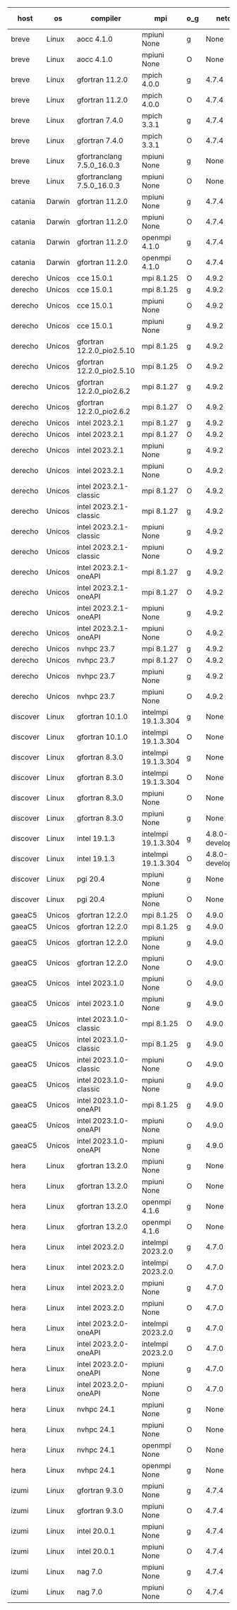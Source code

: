 

| host     | os       | compiler                              | mpi                      | o_g        | netcdf        | build       | u_pass          | u_fail          | s_pass            | s_fail            | e_pass             | e_fail             | nuopc_pass       | nuopc_fail       | artifacts link          |
|----------|----------|---------------------------------------|--------------------------|------------|---------------|-------------|-----------------|-----------------|-------------------|-------------------|--------------------|--------------------|------------------|------------------|-------------------------|
| breve | Linux | aocc 4.1.0 | mpiuni None  | g | None  | PASS | 12495 | 26 | 8 | 0 | 44 | 0 | None | None | <a href="https://github.com/esmf-org/esmf-test-artifacts/tree/985bf6e9750d7094f3f202903987796452b0ea11/feature_hconfig-extras/aocc/4.1.0/g/mpiuni/None" target="_blank">985bf6e</a> | 
| breve | Linux | aocc 4.1.0 | mpiuni None  | O | None  | PASS | 12495 | 26 | 8 | 0 | 44 | 0 | None | None | <a href="https://github.com/esmf-org/esmf-test-artifacts/tree/f089f9356b42219c774af7b97303823ed9c2f0a3/feature_hconfig-extras/aocc/4.1.0/O/mpiuni/None" target="_blank">f089f93</a> | 
| breve | Linux | gfortran 11.2.0 | mpich 4.0.0  | g | 4.7.4  | PASS | 14189 | 0 | 50 | 0 | 81 | 0 | 51 | 0 | <a href="https://github.com/esmf-org/esmf-test-artifacts/tree/610a78562e4e85d850fe6a1f5c58a88318fd7562/feature_hconfig-extras/gfortran/11.2.0/g/mpich/4.0.0" target="_blank">610a785</a> | 
| breve | Linux | gfortran 11.2.0 | mpich 4.0.0  | O | 4.7.4  | PASS | 14189 | 0 | 50 | 0 | 81 | 0 | 51 | 0 | <a href="https://github.com/esmf-org/esmf-test-artifacts/tree/f37b21ca9317543c406d33af7c49d06a3f7be9c9/feature_hconfig-extras/gfortran/11.2.0/O/mpich/4.0.0" target="_blank">f37b21c</a> | 
| breve | Linux | gfortran 7.4.0 | mpich 3.3.1  | g | 4.7.4  | PASS | 14189 | 0 | 50 | 0 | 81 | 0 | 51 | 0 | <a href="https://github.com/esmf-org/esmf-test-artifacts/tree/5b5e33a52f3da933a2b6e76db82e6641f0fa45e4/feature_hconfig-extras/gfortran/7.4.0/g/mpich/3.3.1" target="_blank">5b5e33a</a> | 
| breve | Linux | gfortran 7.4.0 | mpich 3.3.1  | O | 4.7.4  | PASS | 14189 | 0 | 50 | 0 | 81 | 0 | 51 | 0 | <a href="https://github.com/esmf-org/esmf-test-artifacts/tree/590bf57de49159012132e2ad39c3fd10785ab852/feature_hconfig-extras/gfortran/7.4.0/O/mpich/3.3.1" target="_blank">590bf57</a> | 
| breve | Linux | gfortranclang 7.5.0_16.0.3 | mpiuni None  | g | None  | PASS | 12521 | 0 | 8 | 0 | 44 | 0 | None | None | <a href="https://github.com/esmf-org/esmf-test-artifacts/tree/5522f51efb4ddfe589bc5d41d4e038d1c0290184/feature_hconfig-extras/gfortranclang/7.5.0_16.0.3/g/mpiuni/None" target="_blank">5522f51</a> | 
| breve | Linux | gfortranclang 7.5.0_16.0.3 | mpiuni None  | O | None  | PASS | 12521 | 0 | 8 | 0 | 44 | 0 | None | None | <a href="https://github.com/esmf-org/esmf-test-artifacts/tree/430cf66459931834367ada7e6592253fa8a4ced4/feature_hconfig-extras/gfortranclang/7.5.0_16.0.3/O/mpiuni/None" target="_blank">430cf66</a> | 
| catania | Darwin | gfortran 11.2.0 | mpiuni None  | g | 4.7.4  | PASS | 12521 | 0 | 8 | 0 | 44 | 0 | None | None | <a href="https://github.com/esmf-org/esmf-test-artifacts/tree/bcacc1711be91597a843a045ab4a716369026f29/feature_hconfig-extras/gfortran/11.2.0/g/mpiuni/None" target="_blank">bcacc17</a> | 
| catania | Darwin | gfortran 11.2.0 | mpiuni None  | O | 4.7.4  | PASS | 12521 | 0 | 8 | 0 | 44 | 0 | None | None | <a href="https://github.com/esmf-org/esmf-test-artifacts/tree/0872a627c59bda5e6b78cfbf74de21e70285af6e/feature_hconfig-extras/gfortran/11.2.0/O/mpiuni/None" target="_blank">0872a62</a> | 
| catania | Darwin | gfortran 11.2.0 | openmpi 4.1.0  | g | 4.7.4  | PASS | 14186 | 3 | 50 | 0 | 81 | 0 | 51 | 0 | <a href="https://github.com/esmf-org/esmf-test-artifacts/tree/f3d8457fe6145559c51663e04f61b93596123ee4/feature_hconfig-extras/gfortran/11.2.0/g/openmpi/4.1.0" target="_blank">f3d8457</a> | 
| catania | Darwin | gfortran 11.2.0 | openmpi 4.1.0  | O | 4.7.4  | PASS | 14186 | 3 | 50 | 0 | 81 | 0 | 51 | 0 | <a href="https://github.com/esmf-org/esmf-test-artifacts/tree/b0601d230a9a8c95aa7b4880d957ef6c63f29af6/feature_hconfig-extras/gfortran/11.2.0/O/openmpi/4.1.0" target="_blank">b0601d2</a> | 
| derecho | Unicos | cce 15.0.1 | mpi 8.1.25  | O | 4.9.2  | PASS | 14111 | 78 | 50 | 0 | 81 | 0 | 51 | 0 | <a href="https://github.com/esmf-org/esmf-test-artifacts/tree/ab48aa66d7d55a718678e7dd231a2dc43aeb8fa1/feature_hconfig-extras/cce/15.0.1/O/mpi/8.1.25" target="_blank">ab48aa6</a> | 
| derecho | Unicos | cce 15.0.1 | mpi 8.1.25  | g | 4.9.2  | PASS | 14113 | 76 | 50 | 0 | 81 | 0 | 51 | 0 | <a href="https://github.com/esmf-org/esmf-test-artifacts/tree/896506854a8a086af53b080ba181cc504760f1d6/feature_hconfig-extras/cce/15.0.1/g/mpi/8.1.25" target="_blank">8965068</a> | 
| derecho | Unicos | cce 15.0.1 | mpiuni None  | O | 4.9.2  | PASS | 12286 | 235 | 8 | 0 | 44 | 0 | None | None | <a href="https://github.com/esmf-org/esmf-test-artifacts/tree/92d7cfa63ba8d263a96b395616ef6fa6d4cefe8e/feature_hconfig-extras/cce/15.0.1/O/mpiuni/None" target="_blank">92d7cfa</a> | 
| derecho | Unicos | cce 15.0.1 | mpiuni None  | g | 4.9.2  | PASS | 12445 | 76 | 8 | 0 | 44 | 0 | None | None | <a href="https://github.com/esmf-org/esmf-test-artifacts/tree/bc739bb6d0aebf12a8f904402b5d91b9b28a316e/feature_hconfig-extras/cce/15.0.1/g/mpiuni/None" target="_blank">bc739bb</a> | 
| derecho | Unicos | gfortran 12.2.0_pio2.5.10 | mpi 8.1.25  | g | 4.9.2  | PASS | 14189 | 0 | 50 | 0 | 81 | 0 | 51 | 0 | <a href="https://github.com/esmf-org/esmf-test-artifacts/tree/f7804be7385abfed31daa4632ede6e4e646dd278/feature_hconfig-extras/gfortran/12.2.0_pio2.5.10/g/mpi/8.1.25" target="_blank">f7804be</a> | 
| derecho | Unicos | gfortran 12.2.0_pio2.5.10 | mpi 8.1.25  | O | 4.9.2  | PASS | 14189 | 0 | 50 | 0 | 81 | 0 | 51 | 0 | <a href="https://github.com/esmf-org/esmf-test-artifacts/tree/04c72a1f3ae2237693646107c82c968582308d4e/feature_hconfig-extras/gfortran/12.2.0_pio2.5.10/O/mpi/8.1.25" target="_blank">04c72a1</a> | 
| derecho | Unicos | gfortran 12.2.0_pio2.6.2 | mpi 8.1.27  | g | 4.9.2  | PASS | 14189 | 0 | 50 | 0 | 81 | 0 | 51 | 0 | <a href="https://github.com/esmf-org/esmf-test-artifacts/tree/5a93a5e9a89a140734644b1b97ee5c8985995f9d/feature_hconfig-extras/gfortran/12.2.0_pio2.6.2/g/mpi/8.1.27" target="_blank">5a93a5e</a> | 
| derecho | Unicos | gfortran 12.2.0_pio2.6.2 | mpi 8.1.27  | O | 4.9.2  | PASS | 14189 | 0 | 50 | 0 | 81 | 0 | 51 | 0 | <a href="https://github.com/esmf-org/esmf-test-artifacts/tree/5622d3efb6d18748958da49c8b1d0e8d7534c53f/feature_hconfig-extras/gfortran/12.2.0_pio2.6.2/O/mpi/8.1.27" target="_blank">5622d3e</a> | 
| derecho | Unicos | intel 2023.2.1 | mpi 8.1.27  | g | 4.9.2  | PASS | 14189 | 0 | 50 | 0 | 81 | 0 | 51 | 0 | <a href="https://github.com/esmf-org/esmf-test-artifacts/tree/ad8bd0a86458dde64da73cd9e29411a2116dbebe/feature_hconfig-extras/intel/2023.2.1/g/mpi/8.1.27" target="_blank">ad8bd0a</a> | 
| derecho | Unicos | intel 2023.2.1 | mpi 8.1.27  | O | 4.9.2  | PASS | 14189 | 0 | 50 | 0 | 81 | 0 | 51 | 0 | <a href="https://github.com/esmf-org/esmf-test-artifacts/tree/733f986ef8a81b2f5ca56e63a0c92c33164dd1ef/feature_hconfig-extras/intel/2023.2.1/O/mpi/8.1.27" target="_blank">733f986</a> | 
| derecho | Unicos | intel 2023.2.1 | mpiuni None  | g | 4.9.2  | PASS | 12521 | 0 | 8 | 0 | 44 | 0 | None | None | <a href="https://github.com/esmf-org/esmf-test-artifacts/tree/2e89443d9c89255da4c7ca43152ee42275acf46c/feature_hconfig-extras/intel/2023.2.1/g/mpiuni/None" target="_blank">2e89443</a> | 
| derecho | Unicos | intel 2023.2.1 | mpiuni None  | O | 4.9.2  | PASS | 12521 | 0 | 8 | 0 | 44 | 0 | None | None | <a href="https://github.com/esmf-org/esmf-test-artifacts/tree/4b564996891b9e3934eb3e1fc689ceaab1e6dd41/feature_hconfig-extras/intel/2023.2.1/O/mpiuni/None" target="_blank">4b56499</a> | 
| derecho | Unicos | intel 2023.2.1-classic | mpi 8.1.27  | O | 4.9.2  | PASS | 14189 | 0 | 50 | 0 | 81 | 0 | 51 | 0 | <a href="https://github.com/esmf-org/esmf-test-artifacts/tree/552216d1849a625fc072f22206cdc9f17d1dd86d/feature_hconfig-extras/intel/2023.2.1-classic/O/mpi/8.1.27" target="_blank">552216d</a> | 
| derecho | Unicos | intel 2023.2.1-classic | mpi 8.1.27  | g | 4.9.2  | PASS | None | None | None | None | None | None | None | None | <a href="https://github.com/esmf-org/esmf-test-artifacts/tree/d6adde566518564764e04ff6af9adf9d32101213/feature_hconfig-extras/intel/2023.2.1-classic/g/mpi/8.1.27" target="_blank">d6adde5</a> | 
| derecho | Unicos | intel 2023.2.1-classic | mpiuni None  | g | 4.9.2  | PASS | 12521 | 0 | 8 | 0 | 44 | 0 | None | None | <a href="https://github.com/esmf-org/esmf-test-artifacts/tree/459dc6522ff7e8ca20c641623c7b6a8359b2bb2e/feature_hconfig-extras/intel/2023.2.1-classic/g/mpiuni/None" target="_blank">459dc65</a> | 
| derecho | Unicos | intel 2023.2.1-classic | mpiuni None  | O | 4.9.2  | PASS | 12521 | 0 | 8 | 0 | 44 | 0 | None | None | <a href="https://github.com/esmf-org/esmf-test-artifacts/tree/f69a8620a960f31a0f71dddf24f2ff65ab1de451/feature_hconfig-extras/intel/2023.2.1-classic/O/mpiuni/None" target="_blank">f69a862</a> | 
| derecho | Unicos | intel 2023.2.1-oneAPI | mpi 8.1.27  | g | 4.9.2  | PASS | 14189 | 0 | 50 | 0 | 81 | 0 | 51 | 0 | <a href="https://github.com/esmf-org/esmf-test-artifacts/tree/f4bed66bc4634feb356ece790ed506904156466b/feature_hconfig-extras/intel/2023.2.1-oneAPI/g/mpi/8.1.27" target="_blank">f4bed66</a> | 
| derecho | Unicos | intel 2023.2.1-oneAPI | mpi 8.1.27  | O | 4.9.2  | PASS | 14189 | 0 | 49 | 1 | 81 | 0 | 51 | 0 | <a href="https://github.com/esmf-org/esmf-test-artifacts/tree/a63301265f619013b2c8278b8e0a2d867c59fcac/feature_hconfig-extras/intel/2023.2.1-oneAPI/O/mpi/8.1.27" target="_blank">a633012</a> | 
| derecho | Unicos | intel 2023.2.1-oneAPI | mpiuni None  | g | 4.9.2  | PASS | 12521 | 0 | 8 | 0 | 44 | 0 | None | None | <a href="https://github.com/esmf-org/esmf-test-artifacts/tree/60c09bb14a6ed26d3542757e7a6f2f36c670500f/feature_hconfig-extras/intel/2023.2.1-oneAPI/g/mpiuni/None" target="_blank">60c09bb</a> | 
| derecho | Unicos | intel 2023.2.1-oneAPI | mpiuni None  | O | 4.9.2  | PASS | 12521 | 0 | 8 | 0 | 44 | 0 | None | None | <a href="https://github.com/esmf-org/esmf-test-artifacts/tree/69b9ca3e37bd3010adbbc8371fc8e5e9d73bdd67/feature_hconfig-extras/intel/2023.2.1-oneAPI/O/mpiuni/None" target="_blank">69b9ca3</a> | 
| derecho | Unicos | nvhpc 23.7 | mpi 8.1.27  | g | 4.9.2  | PASS | 14189 | 0 | 50 | 0 | 81 | 0 | 51 | 0 | <a href="https://github.com/esmf-org/esmf-test-artifacts/tree/6cc8534d57756a0fa47753e51c93db1749650c94/feature_hconfig-extras/nvhpc/23.7/g/mpi/8.1.27" target="_blank">6cc8534</a> | 
| derecho | Unicos | nvhpc 23.7 | mpi 8.1.27  | O | 4.9.2  | PASS | 14189 | 0 | 50 | 0 | 81 | 0 | 51 | 0 | <a href="https://github.com/esmf-org/esmf-test-artifacts/tree/e2e3f559ebfef8eeb20595658996eb47f66a8955/feature_hconfig-extras/nvhpc/23.7/O/mpi/8.1.27" target="_blank">e2e3f55</a> | 
| derecho | Unicos | nvhpc 23.7 | mpiuni None  | g | 4.9.2  | PASS | 12521 | 0 | 8 | 0 | 44 | 0 | None | None | <a href="https://github.com/esmf-org/esmf-test-artifacts/tree/266100d0af2d71b0e9a592da61c823d821b9fba4/feature_hconfig-extras/nvhpc/23.7/g/mpiuni/None" target="_blank">266100d</a> | 
| derecho | Unicos | nvhpc 23.7 | mpiuni None  | O | 4.9.2  | PASS | 12521 | 0 | 8 | 0 | 44 | 0 | None | None | <a href="https://github.com/esmf-org/esmf-test-artifacts/tree/f0cba48fc6c50a10b39dd996bafcef626283e5d7/feature_hconfig-extras/nvhpc/23.7/O/mpiuni/None" target="_blank">f0cba48</a> | 
| discover | Linux | gfortran 10.1.0 | intelmpi 19.1.3.304  | g | None  | PASS | 14174 | 15 | 50 | 0 | 81 | 0 | 51 | 0 | <a href="https://github.com/esmf-org/esmf-test-artifacts/tree/83e8718fae70d164d385fcb5ca4298b4d5ae938d/feature_hconfig-extras/gfortran/10.1.0/g/intelmpi/19.1.3.304" target="_blank">83e8718</a> | 
| discover | Linux | gfortran 10.1.0 | intelmpi 19.1.3.304  | O | None  | PASS | 14174 | 15 | 50 | 0 | 81 | 0 | 51 | 0 | <a href="https://github.com/esmf-org/esmf-test-artifacts/tree/b4610c9ddb2977c9c620a058f4aaef4f43ddebd2/feature_hconfig-extras/gfortran/10.1.0/O/intelmpi/19.1.3.304" target="_blank">b4610c9</a> | 
| discover | Linux | gfortran 8.3.0 | intelmpi 19.1.3.304  | g | None  | PASS | 14174 | 15 | 50 | 0 | 81 | 0 | 51 | 0 | <a href="https://github.com/esmf-org/esmf-test-artifacts/tree/def356f660e4bc57945b770726c95484f9971f7d/feature_hconfig-extras/gfortran/8.3.0/g/intelmpi/19.1.3.304" target="_blank">def356f</a> | 
| discover | Linux | gfortran 8.3.0 | intelmpi 19.1.3.304  | O | None  | PASS | 14174 | 15 | 50 | 0 | 81 | 0 | 51 | 0 | <a href="https://github.com/esmf-org/esmf-test-artifacts/tree/94259e9e250ec2de6f7fbafc10a5ea94bec212cc/feature_hconfig-extras/gfortran/8.3.0/O/intelmpi/19.1.3.304" target="_blank">94259e9</a> | 
| discover | Linux | gfortran 8.3.0 | mpiuni None  | O | None  | PASS | 12521 | 0 | 8 | 0 | 44 | 0 | None | None | <a href="https://github.com/esmf-org/esmf-test-artifacts/tree/346cf99953bc8b9aeeb04a02c9fbf85410c7e9a4/feature_hconfig-extras/gfortran/8.3.0/O/mpiuni/None" target="_blank">346cf99</a> | 
| discover | Linux | gfortran 8.3.0 | mpiuni None  | g | None  | PASS | 12521 | 0 | 8 | 0 | 44 | 0 | None | None | <a href="https://github.com/esmf-org/esmf-test-artifacts/tree/052228d88c449befd87a8405c4e9f3cf6be21689/feature_hconfig-extras/gfortran/8.3.0/g/mpiuni/None" target="_blank">052228d</a> | 
| discover | Linux | intel 19.1.3 | intelmpi 19.1.3.304  | g | 4.8.0-development  | PASS | None | None | None | None | None | None | None | None | <a href="https://github.com/esmf-org/esmf-test-artifacts/tree/8dd8cc569052f0e876821f148dc94d1a9765b1da/feature_hconfig-extras/intel/19.1.3/g/intelmpi/19.1.3.304" target="_blank">8dd8cc5</a> | 
| discover | Linux | intel 19.1.3 | intelmpi 19.1.3.304  | O | 4.8.0-development  | PASS | 14189 | 0 | 50 | 0 | 81 | 0 | 51 | 0 | <a href="https://github.com/esmf-org/esmf-test-artifacts/tree/549c497ee3dcc2d287bc460e9720cd7b0987655f/feature_hconfig-extras/intel/19.1.3/O/intelmpi/19.1.3.304" target="_blank">549c497</a> | 
| discover | Linux | pgi 20.4 | mpiuni None  | g | None  | PASS | 12521 | 0 | 8 | 0 | 44 | 0 | None | None | <a href="https://github.com/esmf-org/esmf-test-artifacts/tree/1de145b5934475ffb65747e4374f62713290c975/feature_hconfig-extras/pgi/20.4/g/mpiuni/None" target="_blank">1de145b</a> | 
| discover | Linux | pgi 20.4 | mpiuni None  | O | None  | PASS | 12521 | 0 | 8 | 0 | 44 | 0 | None | None | <a href="https://github.com/esmf-org/esmf-test-artifacts/tree/e6f25e8ffbd15ee6ddf787552dce99f253e6188f/feature_hconfig-extras/pgi/20.4/O/mpiuni/None" target="_blank">e6f25e8</a> | 
| gaeaC5 | Unicos | gfortran 12.2.0 | mpi 8.1.25  | O | 4.9.0  | PASS | 14189 | 0 | 50 | 0 | 81 | 0 | 51 | 0 | <a href="https://github.com/esmf-org/esmf-test-artifacts/tree/5c570ca4dc023b4bb2dd0c6bbba5410b0d859337/feature_hconfig-extras/gfortran/12.2.0/O/mpi/8.1.25" target="_blank">5c570ca</a> | 
| gaeaC5 | Unicos | gfortran 12.2.0 | mpi 8.1.25  | g | 4.9.0  | PASS | 14189 | 0 | 50 | 0 | 81 | 0 | 51 | 0 | <a href="https://github.com/esmf-org/esmf-test-artifacts/tree/1c79ec2e7740cec60b48d6fbf7837feb6e329fa3/feature_hconfig-extras/gfortran/12.2.0/g/mpi/8.1.25" target="_blank">1c79ec2</a> | 
| gaeaC5 | Unicos | gfortran 12.2.0 | mpiuni None  | g | 4.9.0  | PASS | 12521 | 0 | 8 | 0 | 44 | 0 | None | None | <a href="https://github.com/esmf-org/esmf-test-artifacts/tree/01d1dad5e6463385d68d2245fe970c6a65352eba/feature_hconfig-extras/gfortran/12.2.0/g/mpiuni/None" target="_blank">01d1dad</a> | 
| gaeaC5 | Unicos | gfortran 12.2.0 | mpiuni None  | O | 4.9.0  | PASS | 12521 | 0 | 8 | 0 | 44 | 0 | None | None | <a href="https://github.com/esmf-org/esmf-test-artifacts/tree/625e5ecb6dd2daa8253a855115ff78add453526f/feature_hconfig-extras/gfortran/12.2.0/O/mpiuni/None" target="_blank">625e5ec</a> | 
| gaeaC5 | Unicos | intel 2023.1.0 | mpiuni None  | O | 4.9.0  | PASS | 12521 | 0 | 8 | 0 | 44 | 0 | None | None | <a href="https://github.com/esmf-org/esmf-test-artifacts/tree/784ba124eb02168228c79da8fcdf61b801ef8c9c/feature_hconfig-extras/intel/2023.1.0/O/mpiuni/None" target="_blank">784ba12</a> | 
| gaeaC5 | Unicos | intel 2023.1.0 | mpiuni None  | g | 4.9.0  | PASS | None | None | None | None | None | None | None | None | <a href="https://github.com/esmf-org/esmf-test-artifacts/tree/945463f5f70c8f5d2f066d3f3f38f99365149218/feature_hconfig-extras/intel/2023.1.0/g/mpiuni/None" target="_blank">945463f</a> | 
| gaeaC5 | Unicos | intel 2023.1.0-classic | mpi 8.1.25  | O | 4.9.0  | PASS | 14189 | 0 | 50 | 0 | 81 | 0 | 51 | 0 | <a href="https://github.com/esmf-org/esmf-test-artifacts/tree/6c70b1617a9396f3c5aa48280e56f71db80c1b6f/feature_hconfig-extras/intel/2023.1.0-classic/O/mpi/8.1.25" target="_blank">6c70b16</a> | 
| gaeaC5 | Unicos | intel 2023.1.0-classic | mpi 8.1.25  | g | 4.9.0  | PASS | 14189 | 0 | 50 | 0 | 81 | 0 | 51 | 0 | <a href="https://github.com/esmf-org/esmf-test-artifacts/tree/20eaa1432bc9df3457304e14e4ddd511d70f09f0/feature_hconfig-extras/intel/2023.1.0-classic/g/mpi/8.1.25" target="_blank">20eaa14</a> | 
| gaeaC5 | Unicos | intel 2023.1.0-classic | mpiuni None  | O | 4.9.0  | PASS | 12521 | 0 | 8 | 0 | 44 | 0 | None | None | <a href="https://github.com/esmf-org/esmf-test-artifacts/tree/9c3ee24c712dce5ea814269a5829006fa5c298ed/feature_hconfig-extras/intel/2023.1.0-classic/O/mpiuni/None" target="_blank">9c3ee24</a> | 
| gaeaC5 | Unicos | intel 2023.1.0-classic | mpiuni None  | g | 4.9.0  | PASS | 12521 | 0 | 8 | 0 | 44 | 0 | None | None | <a href="https://github.com/esmf-org/esmf-test-artifacts/tree/1d25b3459f013433c0ecfd6d0c0bb1c38b9945ce/feature_hconfig-extras/intel/2023.1.0-classic/g/mpiuni/None" target="_blank">1d25b34</a> | 
| gaeaC5 | Unicos | intel 2023.1.0-oneAPI | mpi 8.1.25  | g | 4.9.0  | PASS | None | None | None | None | None | None | None | None | <a href="https://github.com/esmf-org/esmf-test-artifacts/tree/d8c191f643571edce6705838185a65cebe2e4c5a/feature_hconfig-extras/intel/2023.1.0-oneAPI/g/mpi/8.1.25" target="_blank">d8c191f</a> | 
| gaeaC5 | Unicos | intel 2023.1.0-oneAPI | mpiuni None  | O | 4.9.0  | PASS | 12521 | 0 | 8 | 0 | 44 | 0 | None | None | <a href="https://github.com/esmf-org/esmf-test-artifacts/tree/e8d205d675bc946453d9fc4d49655163dab94461/feature_hconfig-extras/intel/2023.1.0-oneAPI/O/mpiuni/None" target="_blank">e8d205d</a> | 
| gaeaC5 | Unicos | intel 2023.1.0-oneAPI | mpiuni None  | g | 4.9.0  | PASS | 12521 | 0 | 8 | 0 | 44 | 0 | None | None | <a href="https://github.com/esmf-org/esmf-test-artifacts/tree/e5c942ae1f35c088f4d598aff48ec297b4184c3d/feature_hconfig-extras/intel/2023.1.0-oneAPI/g/mpiuni/None" target="_blank">e5c942a</a> | 
| hera | Linux | gfortran 13.2.0 | mpiuni None  | g | None  | PASS | 12521 | 0 | 8 | 0 | 44 | 0 | None | None | <a href="https://github.com/esmf-org/esmf-test-artifacts/tree/f626cd58701bfc943c9238308de4b0687e664066/feature_hconfig-extras/gfortran/13.2.0/g/mpiuni/None" target="_blank">f626cd5</a> | 
| hera | Linux | gfortran 13.2.0 | mpiuni None  | O | None  | PASS | 12521 | 0 | 8 | 0 | 44 | 0 | None | None | <a href="https://github.com/esmf-org/esmf-test-artifacts/tree/38ccf3b3ae6ca661bf7eacdc320f81c7fed23468/feature_hconfig-extras/gfortran/13.2.0/O/mpiuni/None" target="_blank">38ccf3b</a> | 
| hera | Linux | gfortran 13.2.0 | openmpi 4.1.6  | g | None  | PASS | 14189 | 0 | 50 | 0 | 81 | 0 | 51 | 0 | <a href="https://github.com/esmf-org/esmf-test-artifacts/tree/11fec06d770a6764243c5ff94a51f0ab0b58bc62/feature_hconfig-extras/gfortran/13.2.0/g/openmpi/4.1.6" target="_blank">11fec06</a> | 
| hera | Linux | gfortran 13.2.0 | openmpi 4.1.6  | O | None  | PASS | 14189 | 0 | 50 | 0 | 81 | 0 | 51 | 0 | <a href="https://github.com/esmf-org/esmf-test-artifacts/tree/c16eeda90b24365a0ded093992fdbcb427018b07/feature_hconfig-extras/gfortran/13.2.0/O/openmpi/4.1.6" target="_blank">c16eeda</a> | 
| hera | Linux | intel 2023.2.0 | intelmpi 2023.2.0  | g | 4.7.0  | PASS | 14189 | 0 | 50 | 0 | 81 | 0 | 51 | 0 | <a href="https://github.com/esmf-org/esmf-test-artifacts/tree/4e238c13e16e944e035f2ae66845755c637d5b8f/feature_hconfig-extras/intel/2023.2.0/g/intelmpi/2023.2.0" target="_blank">4e238c1</a> | 
| hera | Linux | intel 2023.2.0 | intelmpi 2023.2.0  | O | 4.7.0  | PASS | 14189 | 0 | 50 | 0 | 81 | 0 | 51 | 0 | <a href="https://github.com/esmf-org/esmf-test-artifacts/tree/cc340eb49f1011c0b7c047e610443e972535486f/feature_hconfig-extras/intel/2023.2.0/O/intelmpi/2023.2.0" target="_blank">cc340eb</a> | 
| hera | Linux | intel 2023.2.0 | mpiuni None  | g | 4.7.0  | PASS | 12521 | 0 | 8 | 0 | 44 | 0 | None | None | <a href="https://github.com/esmf-org/esmf-test-artifacts/tree/7cb1bfee70b7a45083564fc1934da7fb52b536cb/feature_hconfig-extras/intel/2023.2.0/g/mpiuni/None" target="_blank">7cb1bfe</a> | 
| hera | Linux | intel 2023.2.0 | mpiuni None  | O | 4.7.0  | PASS | 12521 | 0 | 8 | 0 | 44 | 0 | None | None | <a href="https://github.com/esmf-org/esmf-test-artifacts/tree/062acca9438f30b819f91e34be1c710b0633ee5f/feature_hconfig-extras/intel/2023.2.0/O/mpiuni/None" target="_blank">062acca</a> | 
| hera | Linux | intel 2023.2.0-oneAPI | intelmpi 2023.2.0  | g | 4.7.0  | PASS | 14189 | 0 | 50 | 0 | 81 | 0 | 51 | 0 | <a href="https://github.com/esmf-org/esmf-test-artifacts/tree/b6ecbd34068eb9dc9c65618e4bd86bfed77bce83/feature_hconfig-extras/intel/2023.2.0-oneAPI/g/intelmpi/2023.2.0" target="_blank">b6ecbd3</a> | 
| hera | Linux | intel 2023.2.0-oneAPI | intelmpi 2023.2.0  | O | 4.7.0  | PASS | 14189 | 0 | 49 | 1 | 81 | 0 | 51 | 0 | <a href="https://github.com/esmf-org/esmf-test-artifacts/tree/836c83f52b9eb63fee16a46416d1d0060afa433d/feature_hconfig-extras/intel/2023.2.0-oneAPI/O/intelmpi/2023.2.0" target="_blank">836c83f</a> | 
| hera | Linux | intel 2023.2.0-oneAPI | mpiuni None  | g | 4.7.0  | PASS | 12521 | 0 | 8 | 0 | 44 | 0 | None | None | <a href="https://github.com/esmf-org/esmf-test-artifacts/tree/ed4f87af8b4db7cdaa6fda2bae9fb6c45f2cb67e/feature_hconfig-extras/intel/2023.2.0-oneAPI/g/mpiuni/None" target="_blank">ed4f87a</a> | 
| hera | Linux | intel 2023.2.0-oneAPI | mpiuni None  | O | 4.7.0  | PASS | 12521 | 0 | 8 | 0 | 44 | 0 | None | None | <a href="https://github.com/esmf-org/esmf-test-artifacts/tree/bf8a9340754c010f80a2aa622c05404d18e28029/feature_hconfig-extras/intel/2023.2.0-oneAPI/O/mpiuni/None" target="_blank">bf8a934</a> | 
| hera | Linux | nvhpc 24.1 | mpiuni None  | g | None  | PASS | 12521 | 0 | 8 | 0 | 44 | 0 | None | None | <a href="https://github.com/esmf-org/esmf-test-artifacts/tree/cf45e621709f252dbed74bd731973d64c0cba025/feature_hconfig-extras/nvhpc/24.1/g/mpiuni/None" target="_blank">cf45e62</a> | 
| hera | Linux | nvhpc 24.1 | mpiuni None  | O | None  | PASS | 12521 | 0 | 8 | 0 | 44 | 0 | None | None | <a href="https://github.com/esmf-org/esmf-test-artifacts/tree/401e9f0bc8c6a9bc5c320ac89be23fe36ce9828d/feature_hconfig-extras/nvhpc/24.1/O/mpiuni/None" target="_blank">401e9f0</a> | 
| hera | Linux | nvhpc 24.1 | openmpi None  | O | None  | PASS | 14189 | 0 | 50 | 0 | 81 | 0 | 51 | 0 | <a href="https://github.com/esmf-org/esmf-test-artifacts/tree/f303e94b7299ad5b8166f3012064235a5c06c9f0/feature_hconfig-extras/nvhpc/24.1/O/openmpi/None" target="_blank">f303e94</a> | 
| hera | Linux | nvhpc 24.1 | openmpi None  | g | None  | PASS | 14189 | 0 | 50 | 0 | 81 | 0 | 51 | 0 | <a href="https://github.com/esmf-org/esmf-test-artifacts/tree/3ea29c0cf07693b12732cf3837f9b0ab424ac426/feature_hconfig-extras/nvhpc/24.1/g/openmpi/None" target="_blank">3ea29c0</a> | 
| izumi | Linux | gfortran 9.3.0 | mpiuni None  | g | 4.7.4  | PASS | 12521 | 0 | 8 | 0 | 44 | 0 | None | None | <a href="https://github.com/esmf-org/esmf-test-artifacts/tree/8dd57cabe37d42112d97e913e215acb6599a23a3/feature_hconfig-extras/gfortran/9.3.0/g/mpiuni/None" target="_blank">8dd57ca</a> | 
| izumi | Linux | gfortran 9.3.0 | mpiuni None  | O | 4.7.4  | PASS | 12521 | 0 | 8 | 0 | 44 | 0 | None | None | <a href="https://github.com/esmf-org/esmf-test-artifacts/tree/220a66a43c61689b971cec2235a1ce7d5a44ab86/feature_hconfig-extras/gfortran/9.3.0/O/mpiuni/None" target="_blank">220a66a</a> | 
| izumi | Linux | intel 20.0.1 | mpiuni None  | g | 4.7.4  | PASS | 12521 | 0 | 8 | 0 | 44 | 0 | None | None | <a href="https://github.com/esmf-org/esmf-test-artifacts/tree/f1bc28c57310ee0bfbc5e5cc3991550400b2fed1/feature_hconfig-extras/intel/20.0.1/g/mpiuni/None" target="_blank">f1bc28c</a> | 
| izumi | Linux | intel 20.0.1 | mpiuni None  | O | 4.7.4  | PASS | 12521 | 0 | 8 | 0 | 44 | 0 | None | None | <a href="https://github.com/esmf-org/esmf-test-artifacts/tree/2e0c31f12bfb67bb9ba2416d1a7e4e0fac4b21c2/feature_hconfig-extras/intel/20.0.1/O/mpiuni/None" target="_blank">2e0c31f</a> | 
| izumi | Linux | nag 7.0 | mpiuni None  | g | 4.7.4  | PASS | 12521 | 0 | 8 | 0 | 44 | 0 | None | None | <a href="https://github.com/esmf-org/esmf-test-artifacts/tree/7b66d5b1d368f3ffe383301d97318b73d239667e/feature_hconfig-extras/nag/7.0/g/mpiuni/None" target="_blank">7b66d5b</a> | 
| izumi | Linux | nag 7.0 | mpiuni None  | O | 4.7.4  | PASS | 12521 | 0 | 8 | 0 | 44 | 0 | None | None | <a href="https://github.com/esmf-org/esmf-test-artifacts/tree/8a7616f2dac3d05f0353d7d4f9b5e51e21561e81/feature_hconfig-extras/nag/7.0/O/mpiuni/None" target="_blank">8a7616f</a> | 
